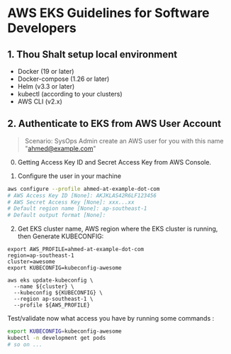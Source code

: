 # AWS EKS Guidelines for Software Developers


## 1. Thou Shalt setup local environment

- Docker (19 or later)
- Docker-compose (1.26 or later)
- Helm (v3.3 or later)
- kubectl (according to your clusters)
- AWS CLI (v2.x)

## 2. Authenticate to EKS from AWS User Account

> Scenario: SysOps Admin create an AWS user for you with this name "ahmed@example.com"

0. Getting Access Key ID and Secret Access Key from AWS Console.

1. Configure the user in your machine

```sh
aws configure --profile ahmed-at-example-dot-com
# AWS Access Key ID [None]: AKJKLAS42R6LF123456
# AWS Secret Access Key [None]: xxx...xx
# Default region name [None]: ap-southeast-1
# Default output format [None]: 

```

2. Get EKS cluster name, AWS region where the EKS cluster is running, then Generate KUBECONFIG:


```ssh
export AWS_PROFILE=ahmed-at-example-dot-com
region=ap-southeast-1
cluster=awesome
export KUBECONFIG=kubeconfig-awesome

aws eks update-kubeconfig \
  --name ${cluster} \
  --kubeconfig ${KUBECONFIG} \
  --region ap-southeast-1 \
  --profile ${AWS_PROFILE}

```

Test/validate now what access you have by running some commands :

```sh
export KUBECONFIG=kubeconfig-awesome
kubectl -n development get pods
# so on ...
```